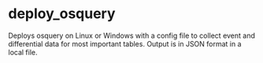 # deploy_osquery
Deploys osquery on Linux or Windows with a config file to collect event and differential data for most important tables.
Output is in JSON format in a local file.

